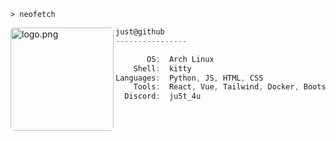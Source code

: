 ```kitty
> neofetch
```

<img align="left" src="https://i.postimg.cc/t4ynJKys/juts.png" alt="logo.png" width="165" style="border-radius:5px;"/> 

```cs
just@github
----------------

       OS:  Arch Linux
    Shell:  kitty
Languages:  Python, JS, HTML, CSS
    Tools:  React, Vue, Tailwind, Docker, Bootstrap, Photoshop, Figma, Git   
  Discord:  ju5t_4u
```
